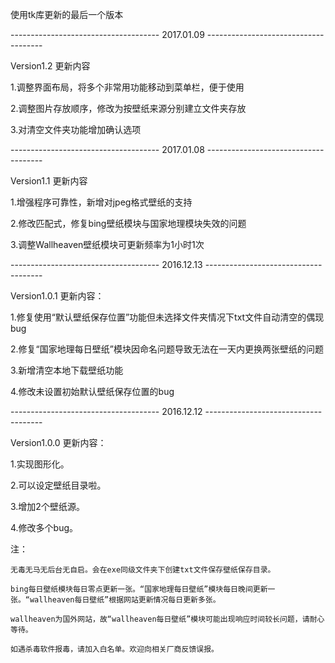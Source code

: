 使用tk库更新的最后一个版本

------------------------------------- 2017.01.09 -------------------------------------

Version1.2 更新内容

1.调整界面布局，将多个非常用功能移动到菜单栏，便于使用

2.调整图片存放顺序，修改为按壁纸来源分别建立文件夹存放

3.对清空文件夹功能增加确认选项

------------------------------------- 2017.01.08 -------------------------------------

Version1.1 更新内容

1.增强程序可靠性，新增对jpeg格式壁纸的支持

2.修改匹配式，修复bing壁纸模块与国家地理模块失效的问题

3.调整Wallheaven壁纸模块可更新频率为1小时1次

------------------------------------- 2016.12.13 -------------------------------------

Version1.0.1 更新内容：

1.修复使用“默认壁纸保存位置”功能但未选择文件夹情况下txt文件自动清空的偶现bug

2.修复“国家地理每日壁纸”模块因命名问题导致无法在一天内更换两张壁纸的问题

3.新增清空本地下载壁纸功能

4.修改未设置初始默认壁纸保存位置的bug

------------------------------------- 2016.12.12 -------------------------------------

Version1.0.0 更新内容：

1.实现图形化。

2.可以设定壁纸目录啦。

3.增加2个壁纸源。

4.修改多个bug。

注：

    无毒无马无后台无自启。会在exe同级文件夹下创建txt文件保存壁纸保存目录。

    bing每日壁纸模块每日零点更新一张。“国家地理每日壁纸”模块每日晚间更新一张。“wallheaven每日壁纸”根据网站更新情况每日更新多张。

    wallheaven为国外网站，故“wallheaven每日壁纸”模块可能出现响应时间较长问题，请耐心等待。

    如遇杀毒软件报毒，请加入白名单。欢迎向相关厂商反馈误报。
